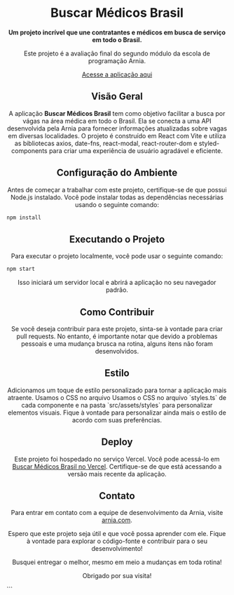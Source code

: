 <h1 align="center">Buscar Médicos Brasil</h1>

<p align="center">
  <strong>Um projeto incrível que une contratantes e médicos em busca de serviço em todo o Brasil.</strong>
</p>

<p align="center">
  Este projeto é a avaliação final do segundo módulo da escola de programação Arnia.
</p>

<p align="center">
  <a href="https://buscar-medicos-brasil.vercel.app/">Acesse a aplicação aqui</a>
</p>

<h2 align="center">Visão Geral</h2>

<p align="center">
  A aplicação <strong>Buscar Médicos Brasil</strong> tem como objetivo facilitar a busca por vágas na área médica em todo o Brasil. Ela se conecta a uma API desenvolvida pela Arnia para fornecer informações atualizadas sobre vagas em diversas localidades. O projeto é construído em React com Vite e utiliza as bibliotecas axios, date-fns, react-modal, react-router-dom e styled-components para criar uma experiência de usuário agradável e eficiente.
</p>

<h2 align="center">Configuração do Ambiente</h2>

<p align="center">
  Antes de começar a trabalhar com este projeto, certifique-se de que possui Node.js instalado. Você pode instalar todas as dependências necessárias usando o seguinte comando:
</p>

```bash
npm install
```

<h2 align="center">Executando o Projeto</h2>
<p align="center">
  Para executar o projeto localmente, você pode usar o seguinte comando:
</p>

```bash
npm start
```

<p align="center">
  Isso iniciará um servidor local e abrirá a aplicação no seu navegador padrão.
</p>
<h2 align="center">Como Contribuir</h2>
<p align="center">
  Se você deseja contribuir para este projeto, sinta-se à vontade para criar pull requests. No entanto, é importante notar que devido a problemas pessoais e uma mudança brusca na rotina, alguns itens não foram desenvolvidos.
</p>
<h2 align="center">Estilo</h2>
<p align="center">
  Adicionamos um toque de estilo personalizado para tornar a aplicação mais atraente. Usamos o CSS no arquivo Usamos o CSS no arquivo `styles.ts` de cada componente e na pasta `src/assets/styles` para personalizar elementos visuais. Fique à vontade para personalizar ainda mais o estilo de acordo com suas preferências.
</p>
<h2 align="center">Deploy</h2>
<p align="center">
  Este projeto foi hospedado no serviço Vercel. Você pode acessá-lo em <a href="https://buscar-medicos-brasil.vercel.app/">Buscar Médicos Brasil no Vercel</a>. Certifique-se de que está acessando a versão mais recente da aplicação.
</p>
<h2 align="center">Contato</h2>
<p align="center">
  Para entrar em contato com a equipe de desenvolvimento da Arnia, visite <a href="https://arnia.com.br/">arnia.com</a>.
</p>
<p align="center">
  Espero que este projeto seja útil e que você possa aprender com ele. Fique à vontade para explorar o código-fonte e contribuir para o seu desenvolvimento!
</p>
<p align="center">
  Busquei entregar o melhor, mesmo em meio a mudanças em toda rotina!
</p>
<p align="center">
  Obrigado por sua visita!
</p>
```

